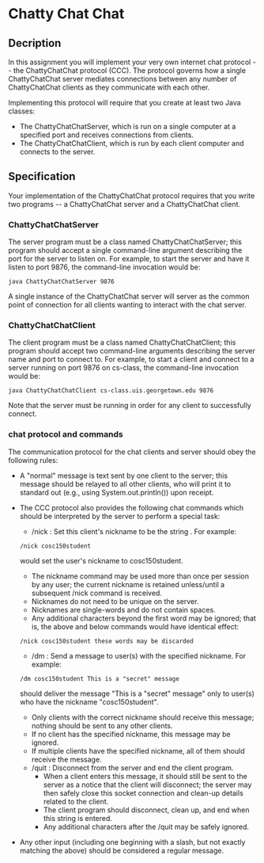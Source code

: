 # Chatty Chat Chat 

## Decription

In this assignment you will implement your very own internet chat protocol -- the ChattyChatChat protocol (CCC). The protocol governs how a single ChattyChatChat server mediates connections between any number of ChattyChatChat clients as they communicate with each other.

Implementing this protocol will require that you create at least two Java classes:
- The ChattyChatChatServer, which is run on a single computer at a specified port and receives connections from clients.
- The ChattyChatChatClient, which is run by each client computer and connects to the server.

## Specification

Your implementation of the ChattyChatChat protocol requires that you write two programs -- a ChattyChatChat server and a ChattyChatChat client.

### ChattyChatChatServer

The server program must be a class named ChattyChatChatServer; this program should accept a single command-line argument describing the port for the server to listen on. For example, to start the server and have it listen to port 9876, the command-line invocation would be:
```
java ChattyChatChatServer 9876
```
A single instance of the ChattyChatChat server will server as the common point of connection for all clients wanting to interact with the chat server.

### ChattyChatChatClient

The client program must be a class named ChattyChatChatClient; this program should accept two command-line arguments describing the server name and port to connect to. For example, to start a client and connect to a server running on port 9876 on cs-class, the command-line invocation would be:
```
java ChattyChatChatClient cs-class.uis.georgetown.edu 9876
```
Note that the server must be running in order for any client to successfully connect.

### chat protocol and commands

The communication protocol for the chat clients and server should obey the following rules:
- A "normal" message is text sent by one client to the server; this message should be relayed to all other clients, who will print it to standard out (e.g., using System.out.println()) upon receipt.

- The CCC protocol also provides the following chat commands which should be interpreted by the server to perform a special task:
	- /nick <name> : Set this client's nickname to be the string <name>. For example:
	```	
	/nick cosc150student
	```
	would set the user's nickname to cosc150student.

	- The nickname command may be used more than once per session by any user; the current nickname is retained unless/until a subsequent /nick command is received.
	- Nicknames do not need to be unique on the server.
	- Nicknames are single-words and do not contain spaces.
	- Any additional characters beyond the first word may be ignored; that is, the above and below commands would have identical effect:
	```	
	/nick cosc150student these words may be discarded
	```
	- /dm <name> <msg> : Send a message to user(s) with the specified nickname. For example:
	```	
	/dm cosc150student This is a "secret" message
	```
	should deliver the message "This is a "secret" message" only to user(s) who have the nickname "cosc150student".

	- Only clients with the correct nickname should receive this message; nothing should be sent to any other clients.
	- If no client has the specified nickname, this message may be ignored.
	- If multiple clients have the specified nickname, all of them should receive the message.
	- /quit : Disconnect from the server and end the client program.
		- When a client enters this message, it should still be sent to the server as a notice that the client will disconnect; the server may then safely close this socket connection and clean-up details related to the client.
		- The client program should disconnect, clean up, and end when this string is entered.
		- Any additional characters after the /quit may be safely ignored.
- Any other input (including one beginning with a slash, but not exactly matching the above) should be considered a regular message.









